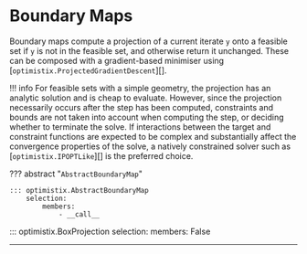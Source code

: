 # Boundary Maps

Boundary maps compute a projection of a current iterate `y` onto a feasible set if `y` 
is not in the feasible set, and otherwise return it unchanged. These can be composed 
with a gradient-based minimiser using [`optimistix.ProjectedGradientDescent`][].

!!! info
    For feasible sets with a simple geometry, the projection has an analytic solution 
    and is cheap to evaluate. However, since the projection necessarily occurs after the
    step has been computed, constraints and bounds are not taken into account when 
    computing the step, or deciding whether to terminate the solve.
    If interactions between the target and constraint functions are expected to be 
    complex and substantially affect the convergence properties of the solve, a natively
    constrained solver such as [`optimistix.IPOPTLike`][] is the preferred choice.


??? abstract "`AbstractBoundaryMap`"

    ::: optimistix.AbstractBoundaryMap
        selection:
            members:
                - __call__


::: optimistix.BoxProjection
    selection:
        members:
            False

---